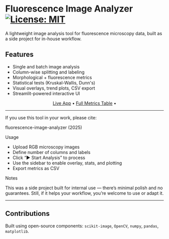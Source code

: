 # Fluorescence Image Analyzer [![License: MIT](https://img.shields.io/badge/License-MIT-yellow.svg)](LICENSE)

A lightweight image analysis tool for fluorescence microscopy data, built as a side project for in-house workflow.

## Features

- Single and batch image analysis  
- Column-wise splitting and labeling  
- Morphological + fluorescence metrics  
- Statistical tests (Kruskal-Wallis, Dunn's)  
- Visual overlays, trend plots, CSV export  
- Streamlit-powered interactive UI

<p align="center">
  <a href="https://fluorescence-image-analyzer.streamlit.app/">Live App</a> •
  <a href="docs/metrics_table.md">Full Metrics Table</a> •
</p>

---

If you use this tool in your work, please cite:

fluorescence-image-analyzer (2025)

Usage
- Upload RGB microscopy images
- Define number of columns and labels
- Click “▶️ Start Analysis” to process
- Use the sidebar to enable overlay, stats, and plotting
- Export metrics as CSV

Notes

This was a side project built for internal use — there’s minimal polish and no guarantees. Still, if it helps your workflow, you’re welcome to use or adapt it.

---

## Contributions

Built using open-source components: `scikit-image`, `OpenCV`, `numpy`, `pandas`, `matplotlib`.
